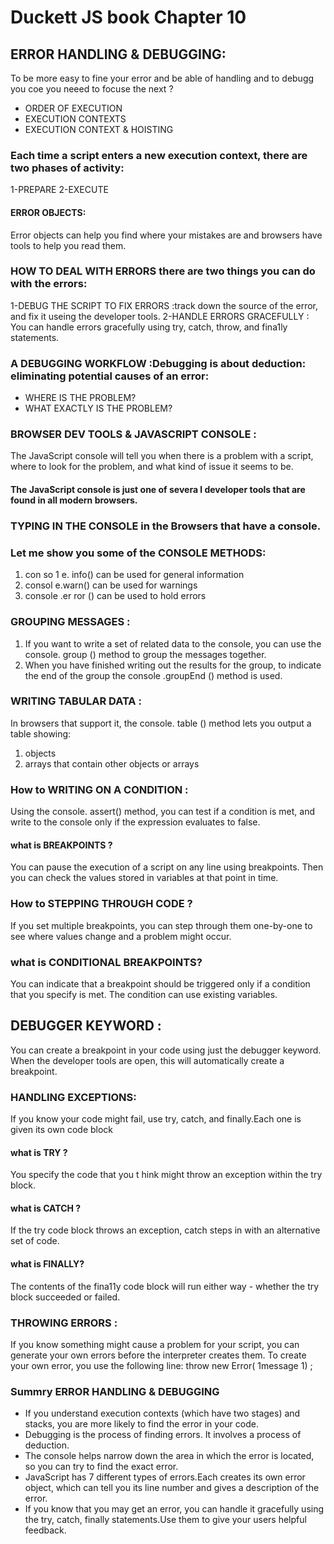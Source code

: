 # Duckett JS book Chapter 10

## ERROR HANDLING & DEBUGGING:
To be more easy to fine your error and be able of handling and to debugg you coe you neeed to focuse the next ?
- ORDER OF EXECUTION
- EXECUTION CONTEXTS
- EXECUTION CONTEXT & HOISTING



### Each time a script enters a new execution context, there are two phases of activity:
1-PREPARE
2-EXECUTE

#### ERROR OBJECTS: 
Error objects can help you find where your mistakes are
and browsers have tools to help you read them.

### HOW TO DEAL WITH ERRORS there are two things you can do with the errors:
1-DEBUG THE SCRIPT TO FIX ERRORS :track down the source of the error, and fix it useing the developer tools.
2-HANDLE ERRORS GRACEFULLY : You can handle errors gracefully using try, catch, throw, and fina1ly statements.

### A DEBUGGING WORKFLOW :Debugging is about deduction: eliminating potential causes of an error:
- WHERE IS THE PROBLEM?
- WHAT EXACTLY IS THE PROBLEM?

### BROWSER DEV TOOLS & JAVASCRIPT CONSOLE :
The JavaScript console will tell you when there is a problem with a script,
where to look for the problem, and what kind of issue it seems to be.

#### The JavaScript console is just one of severa l developer tools that are found in all modern browsers.

### TYPING IN THE CONSOLE in the Browsers that have a console.

### Let me show you some of the CONSOLE METHODS:
1. con so 1 e. info() can be used for general information
2. consol e.warn() can be used for warnings
3. console .er ror () can be used to hold errors

### GROUPING MESSAGES :
1. If you want to write a set of related data to the console, you can use the console. group () method to group the messages together.
2. When you have finished writing out the results for the group, to indicate the end of the group the console .groupEnd () method is used.

### WRITING TABULAR DATA :
In browsers that support it, the console. table () method lets you output a table showing:
1. objects
2. arrays that contain other objects or arrays

### How to WRITING ON A CONDITION :
Using the console. assert() method, you can test if a condition is met, and write to the console only if the expression evaluates to false.

#### what is BREAKPOINTS ?
You can pause the execution of a script on any line using breakpoints. Then you can check the values stored in variables at that point in time.

### How to STEPPING THROUGH CODE ?
If you set multiple breakpoints, you can step through them one-by-one to see where values change and a problem might occur.

### what is CONDITIONAL BREAKPOINTS?
You can indicate that a breakpoint should be triggered only if a condition that you specify is met. The condition can use existing variables.

## DEBUGGER KEYWORD :
You can create a breakpoint in your code using just the debugger keyword.
 When the developer tools are open, this will automatically create a breakpoint.

 ### HANDLING EXCEPTIONS:
If you know your code might fail, use try, catch, and finally.Each one is given its own code block

#### what is TRY ?
You specify the code that you t hink might throw an exception within the try block.

#### what is CATCH ?
If the try code block throws an exception, catch steps in with an alternative set of code.

#### what is FINALLY?
The contents of the fina11y code block will run either way - whether the try block succeeded or failed.

### THROWING ERRORS :
If you know something might cause a problem for your script, you can generate your own errors before the interpreter creates them.
To create your own error, you use the following line: 
throw new Error( 1message 1) ;

### Summry ERROR HANDLING & DEBUGGING
- If you understand execution contexts (which have two stages) and stacks, you are more likely to find the error in your code.
- Debugging is the process of finding errors. It involves a process of deduction.
- The console helps narrow down the area in which the error is located, so you can try to find the exact error.
- JavaScript has 7 different types of errors.Each creates its own error object, which can tell you its line number and gives a description of the error.
- If you know that you may get an error, you can handle it gracefully using the try, catch, finally statements.Use them to give your users helpful feedback.








